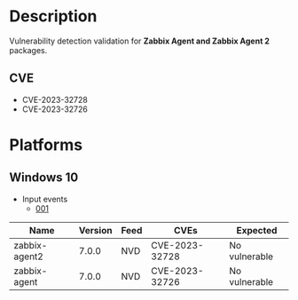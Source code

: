# Description

Vulnerability detection validation for **Zabbix Agent and Zabbix Agent 2** packages.

## CVE

- CVE-2023-32728
- CVE-2023-32726

# Platforms

## Windows 10

- Input events
  - [001](input_001.json)

| Name          | Version | Feed | CVEs           | Expected      |
| ------------- | ------- | ---- | -------------- | ------------- |
| zabbix-agent2 | 7.0.0   | NVD  | CVE-2023-32728 | No vulnerable |
| zabbix-agent  | 7.0.0   | NVD  | CVE-2023-32726 | No vulnerable |
